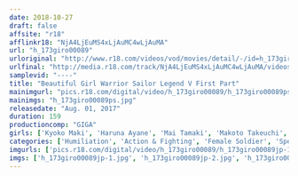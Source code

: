 ```yaml
---
date: 2018-10-27
draft: false
affsite: "r18"
afflinkr18: "NjA4LjEuMS4xLjAuMC4wLjAuMA"
url: "h_173giro00089"
urloriginal: "http://www.r18.com/videos/vod/movies/detail/-/id=h_173giro00089"
urlfinal: "http://media.r18.com/track/NjA4LjEuMS4xLjAuMC4wLjAuMA/videos/vod/movies/detail/-/id=h_173giro00089"
samplevid: "----"
title: "Beautiful Girl Warrior Sailor Legend V First Part"
mainimgurl: "pics.r18.com/digital/video/h_173giro00089/h_173giro00089ps.jpg"
mainimgs: "h_173giro00089ps.jpg"
releasedate: "Aug. 01, 2017"
duration: 159
productioncomp: "GIGA"
girls: ['Kyoko Maki', 'Haruna Ayane', 'Mai Tamaki', 'Makoto Takeuchi', 'Moa Hoshizora', 'Emiri Takayama', 'Ran Narutsuki']
categories: ['Humiliation', 'Action & Fighting', 'Female Soldier', 'Special Effects']
imgurls: ['pics.r18.com/digital/video/h_173giro00089/h_173giro00089jp-1.jpg', 'pics.r18.com/digital/video/h_173giro00089/h_173giro00089jp-2.jpg', 'pics.r18.com/digital/video/h_173giro00089/h_173giro00089jp-3.jpg', 'pics.r18.com/digital/video/h_173giro00089/h_173giro00089jp-4.jpg', 'pics.r18.com/digital/video/h_173giro00089/h_173giro00089jp-5.jpg', 'pics.r18.com/digital/video/h_173giro00089/h_173giro00089jp-6.jpg', 'pics.r18.com/digital/video/h_173giro00089/h_173giro00089jp-7.jpg', 'pics.r18.com/digital/video/h_173giro00089/h_173giro00089jp-8.jpg', 'pics.r18.com/digital/video/h_173giro00089/h_173giro00089jp-9.jpg', 'pics.r18.com/digital/video/h_173giro00089/h_173giro00089jp-10.jpg', 'pics.r18.com/digital/video/h_173giro00089/h_173giro00089jp-11.jpg', 'pics.r18.com/digital/video/h_173giro00089/h_173giro00089jp-12.jpg', 'pics.r18.com/digital/video/h_173giro00089/h_173giro00089jp-13.jpg', 'pics.r18.com/digital/video/h_173giro00089/h_173giro00089jp-14.jpg', 'pics.r18.com/digital/video/h_173giro00089/h_173giro00089jp-15.jpg', 'pics.r18.com/digital/video/h_173giro00089/h_173giro00089jp-16.jpg', 'pics.r18.com/digital/video/h_173giro00089/h_173giro00089jp-17.jpg', 'pics.r18.com/digital/video/h_173giro00089/h_173giro00089jp-18.jpg', 'pics.r18.com/digital/video/h_173giro00089/h_173giro00089jp-19.jpg', 'pics.r18.com/digital/video/h_173giro00089/h_173giro00089jp-20.jpg']
imgs: ['h_173giro00089jp-1.jpg', 'h_173giro00089jp-2.jpg', 'h_173giro00089jp-3.jpg', 'h_173giro00089jp-4.jpg', 'h_173giro00089jp-5.jpg', 'h_173giro00089jp-6.jpg', 'h_173giro00089jp-7.jpg', 'h_173giro00089jp-8.jpg', 'h_173giro00089jp-9.jpg', 'h_173giro00089jp-10.jpg', 'h_173giro00089jp-11.jpg', 'h_173giro00089jp-12.jpg', 'h_173giro00089jp-13.jpg', 'h_173giro00089jp-14.jpg', 'h_173giro00089jp-15.jpg', 'h_173giro00089jp-16.jpg', 'h_173giro00089jp-17.jpg', 'h_173giro00089jp-18.jpg', 'h_173giro00089jp-19.jpg', 'h_173giro00089jp-20.jpg']
---
```

